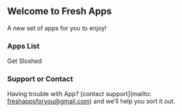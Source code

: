## Welcome to Fresh Apps

A new set of apps for you to enjoy!

### Apps List

Get Sloshed

### Support or Contact

Having trouble with App? [contact support](mailto: freshappsforyou@gmail.com) and we’ll help you sort it out.
